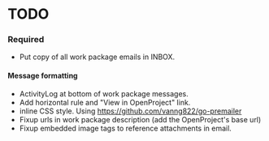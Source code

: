 TODO
====

### Required

* Put copy of all work package emails in INBOX.

#### Message formatting

* ActivityLog at bottom of work package messages.
* Add horizontal rule and "View in OpenProject" link.
* inline CSS style.  Using https://github.com/vanng822/go-premailer
* Fixup urls in work package description (add the OpenProject's base url)
* Fixup embedded image tags to reference attachments in email.

